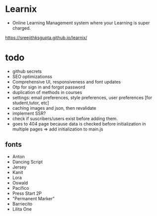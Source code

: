 # Learnix 
- Online Learning Management system where your Learning is super charged. 

https://sreejithksgupta.github.io/learnix/

# todo 
- github secrets
- SEO optimizationss
- Comprehensive UI, responsiveness and font updates
- Otp for sign in and forgot password
- duplication of methods in courses
- settings: email preferences, style preferences, user preferences [for student,tutor, etc]
- caching images and json, then revalidate
- implement SSR?
- check if suscribers/users exist before adding them.
-  goes to 404 page because data is checked before initialization in multiple pages => add initialization to main.js

## fonts 
  - Anton
  - Dancing Script
  - Jersey
  - Kanit
  - Lora
  - Oswald
  - Pacifico
  - Press Start 2P
  - "Permanent Marker"
  - Barriecito
  - Lilita One
